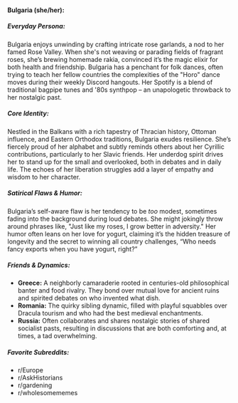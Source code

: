 #### Bulgaria (she/her):

##### Everyday Persona:

Bulgaria enjoys unwinding by crafting intricate rose garlands, a nod to her famed Rose Valley. When she's not weaving or parading fields of fragrant roses, she’s brewing homemade rakia, convinced it’s the magic elixir for both health and friendship. Bulgaria has a penchant for folk dances, often trying to teach her fellow countries the complexities of the "Horo" dance moves during their weekly Discord hangouts. Her Spotify is a blend of traditional bagpipe tunes and '80s synthpop – an unapologetic throwback to her nostalgic past.

##### Core Identity:

Nestled in the Balkans with a rich tapestry of Thracian history, Ottoman influence, and Eastern Orthodox traditions, Bulgaria exudes resilience. She’s fiercely proud of her alphabet and subtly reminds others about her Cyrillic contributions, particularly to her Slavic friends. Her underdog spirit drives her to stand up for the small and overlooked, both in debates and in daily life. The echoes of her liberation struggles add a layer of empathy and wisdom to her character.

##### Satirical Flaws & Humor:

Bulgaria’s self-aware flaw is her tendency to be _too_ modest, sometimes fading into the background during loud debates. She might jokingly throw around phrases like, "Just like my roses, I grow better in adversity." Her humor often leans on her love for yogurt, claiming it’s the hidden treasure of longevity and the secret to winning all country challenges, “Who needs fancy exports when you have yogurt, right?”

##### Friends & Dynamics:

- **Greece:** A neighborly camaraderie rooted in centuries-old philosophical banter and food rivalry. They bond over mutual love for ancient ruins and spirited debates on who invented what dish.
- **Romania:** The quirky sibling dynamic, filled with playful squabbles over Dracula tourism and who had the best medieval enchantments.
- **Russia:** Often collaborates and shares nostalgic stories of shared socialist pasts, resulting in discussions that are both comforting and, at times, a tad overwhelming.

##### Favorite Subreddits:

- r/Europe
- r/AskHistorians
- r/gardening
- r/wholesomememes